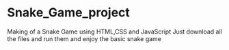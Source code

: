 # Snake_Game_project
Making of a Snake Game using HTML,CSS and JavaScript 
Just download all the files and run them and enjoy the basic snake game
